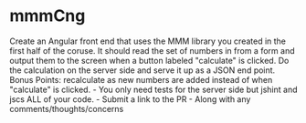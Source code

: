 mmmCng
======

Create an Angular front end that uses the MMM library you created in the first half of the coruse. It should read the set of numbers in from a form and output them to the screen when a button labeled "calculate" is clicked.  Do the calculation on the server side and serve it up as a JSON end point.  Bonus Points: recalculate as new numbers are added instead of when "calculate" is clicked.  - You only need tests for the server side but jshint and jscs ALL of your code.  - Submit a link to the PR  - Along with any comments/thoughts/concerns
